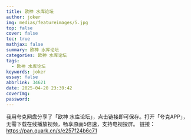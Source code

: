 ```yaml
---
title: 欧神 水库论坛
author: joker
img: medias/featureimages/5.jpg
top: false
cover: false
toc: true
mathjax: false
summary: 欧神 水库论坛
categories: 欧神 水库论坛
tags:
  - 欧神 水库论坛
keywords: joker
essay: false
abbrlink: 34621
date: 2025-04-20 23:39:42
coverImg:
password:
---
```


我用夸克网盘分享了「欧神 水库论坛」，点击链接即可保存。打开「夸克APP」，无需下载在线播放视频，畅享原画5倍速，支持电视投屏。
链接：https://pan.quark.cn/s/e257f24b6c71
